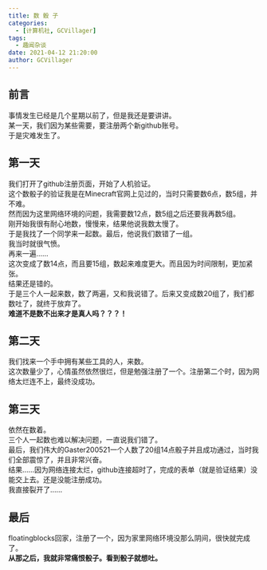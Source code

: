 ```yaml
---
title: 数 骰 子
categories:
  - [计算机社, GCVillager]
tags:
  - 趣闻杂谈
date: 2021-04-12 21:20:00
author: GCVillager
---
```


## 前言  
事情发生已经是几个星期以前了，但是我还是要讲讲。  
某一天，我们因为某些需要，要注册两个新github账号。  
于是灾难发生了。  

## 第一天  
我们打开了github注册页面，开始了人机验证。  
这个数骰子的验证我是在Minecraft官网上见过的，当时只需要数6点，数5组，并不难。  
然而因为这里网络环境的问题，我需要数12点，数5组之后还要我再数5组。  
刚开始我很有耐心地数，慢慢来，结果他说我数太慢了。  
于是我找了一个同学来一起数。最后，他说我们数错了一组。  
我当时就很气愤。  
再来一遍……  
这次变成了数14点，而且要15组，数起来难度更大。而且因为时间限制，更加紧张。  
结果还是错的。  
于是三个人一起来数，数了两遍，又和我说错了。后来又变成数20组了，我们都数吐了，就终于放弃了。  
**难道不是数不出来才是真人吗？？？！**  

## 第二天  
我们找来一个手中拥有某些工具的人，来数。  
这次数量少了，心情虽然依然很烂，但是勉强注册了一个。注册第二个时，因为网络太烂连不上，最终没成功。  

## 第三天
依然在数着。  
三个人一起数也难以解决问题，一直说我们错了。  
最后，我们伟大的Gaster200521一个人数了20组14点骰子并且成功通过，当时我们全部震惊了，并且非常兴奋。  
结果……因为网络连接太烂，github连接超时了，完成的表单（就是验证结果）没能交上去。还是没能注册成功。  
我直接裂开了……

## 最后  
floatingblocks回家，注册了一个，因为家里网络环境没那么阴间，很快就完成了。  
**从那之后，我就非常痛恨骰子。看到骰子就想吐。**
